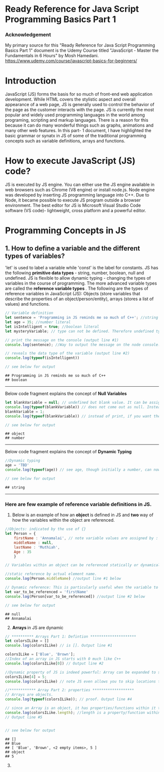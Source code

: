 # Ready Reference for Java Script Programming Basics Part 1

### Acknowledgement 
My primary source for this "Ready Reference for Java Script Programming Basics Part 1" document is the Udemy Course titled "JavaScript - Master the Fundamentals in 6 Hours" by Mosh Hamedani. https://www.udemy.com/course/javascript-basics-for-beginners/

# Introduction
JavaScript (JS) forms the basis for so much of front-end web application development. While HTML covers the stylistic aspect and overall appearance of a web page, JS is generally used to control the behavior of the page as the customer interacts with the page. JS is currently the most popular and widely used programming languages in the world among programing, scripting and markup languages. There is a reason for this because it can do many wonderful things such as graphs, animations and many other web features. In this part- 1 document, I have highlighted the basic grammar or synatx in JS of some of the traditional programming concepts such as variable definitions, arrays and functions.

# How to execute JavaScript (JS) code? 
JS is executed by JS engine. You can either use the JS engine available in web browsers such as Chrome (V8 engine) or install node.js. Node engine was developed by inserting JS programming language into C++. Due to Node, it became possible to execute JS program outside a browser environment. The best editor for JS is Microsoft Visual Studio Code software (VS code)- lightweight, cross platform and a powerful editor.

# Programming Concepts in JS

## 1. How to define a variable and the different types of variables?
'let' is used to label a variable while 'const' is the label for constants. JS has the following <b> primitive data types </b> - string, number, boolean, null and undefined. JS is flexible to allow dynamic typing - changing the types of variables in the course of programming. The more advanced variable types are called the <b> reference variable types </b>. 
The following are the types of reference variables in JavaScript (JS): Objects (store variables that describe the properties of an object/person/entity), arrays (stores a list of values) and functions. 


```javascript
// Variable definition
let sentence = 'Programming in JS reminds me so much of C++'; //string literal
let age = 35; //number literal
let isIntelligent = true; //boolean literal
let mysteryVariable; // type can not be defined. Therefore undefined type.

// print the message on the console (output line #1)
console.log(sentence); //Way to output the message on the node console. Similar to printing function in many other languages. If you try this command using a web browser, the output message did not appear on the web page because it appears inside the console of the webpage.

// reveals the data type of the variable (output line #2)
console.log(typeof(isIntelligent)) 

// see below for output
```

```
## Programming in JS reminds me so much of C++
## boolean
```

*****************************************************************************************************************
Below code fragment explains the concept of <b> Null Variables </b>


```javascript
let blankVariable = null; // undefined but blank value. It can be assigned in the future to any type.
console.log(typeof(blankVariable)) // does not come out as null. Instead comes out as object. Interesting!
blankVariable = 1;
console.log(typeof(blankVariable)) // instead of print, if you want the value to appear in the console, try console.log()

// see below for output
```

```
## object
## number
```

***************************************************************************************************************
Below code fragment explains the concept of <b> Dynamic Typing </b>


```javascript
//Dynamic typing
age = 'TBD'
console.log(typeof(age)) // see age, though initially a number, can now become a string. This is called dynamic typing of variables.

// see below for output
```

```
## string
```

*****************************************************************************************************************
### Here are few example of reference variable definitions in JS.

1. Below is an example of how an <b> object </b> is defined in JS and <b> two  </b> way of how the variables within the object are referenced.


```javascript
//Objects: indicated by the use of {}
let Person = {
    firstName : 'Annamalai', // note variable values are assigned by :
    middleName : null,
    lastName : 'Muthiah',
    Age : 35
    }

// Variables within an object can be referenced statically or dynamically.

//static reference by actual element name. 
console.log(Person.middleName) //output line #1 below

// Dynamic reference: This is particularly useful when the variable to be referenced within an object is not known before hand and is dependent on other factors such as an user's request etc. 
let var_to_be_referenced = 'firstName'
console.log(Person[var_to_be_referenced]) //output line #2 below

// see below for output
```

```
## null
## Annamalai
```

2. <b> Arrays </b> in JS are dynamic


```javascript
// ********** Arrays Part 1: Defintion ********************* 
let colorsILike = []
console.log(colorsILike) // is []. Output line #1 

colorsILike = ['Blue', 'Brown'];
//Index of an array in JS starts with 0 much like C++
console.log(colorsILike[0]) // Output line #2 

//Dynamic property of JS is indeed powerful: Array can be expanded to store more values as well as different types of values anytime. 
colorsILike[4] = 5;
console.log(colorsILike) // note JS even allows you to skip locations to store values. JS dynamically makes arrays to be as accomodative as possible without throwing up errors. Output line #3

//************ Array Part 2: properties *******************
// Arrays are objects.
console.log(typeof(colorsILike)); // proof. Output line #4

// since an Array is an object, it has properties/functions within it that can be referenced. 
console.log(colorsILike.length); //length is a property/function within the array that calculates its length
// Output line #5


// see below for output
```

```
## []
## Blue
## [ 'Blue', 'Brown', <2 empty items>, 5 ]
## object
## 5
```

3. 











